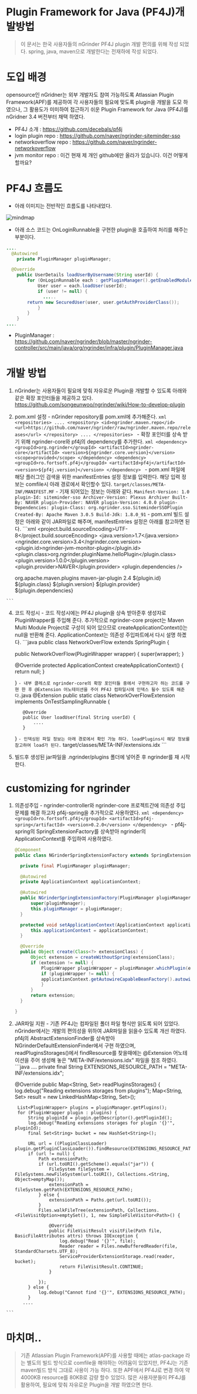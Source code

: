 Plugin Framework for Java (PF4J)개발방법
=====================================

>이 문서는 한국 사용자들의 nGrinder PF4J plugin 개발 편의를 위해 작성 되었다.
>spring, java, maven으로 개발한다는 전재하에 작성 되었다.

도입 배경
=======
opensource인 nGridner는 외부 개발자도 참여 가능하도록 Atlassian Plugin Framework(APF)를 제공하여 각 사용자들의 필요에 맞도록 plugin을 개발을 도모 하였으나,
그 활용도가 미미하여 접근하기 쉬운 Plugin Framework for Java (PF4J)를 nGridner 3.4 버전부터 채택 하였다.

* PF4J 소개 : https://github.com/decebals/pf4j
* login plugin repo : https://github.com/naver/ngrinder-siteminder-sso
* networkoverflow repo : https://github.com/naver/ngrinder-networkoverflow
* jvm monitor repo : 이건 현재 제 개인 github에만 올라가 있습니다. 이건 어떻게 할까요?

PF4J 흐름도
=========
* 아래 이미지는 전반적인 흐름도를 나타내었다.

![mindmap](https://raw.githubusercontent.com/wiki/naver/ngrinder/assets/pf4j-roadmap.png)

* 아래 소스 코드는 OnLoginRunnable을 구현한 plugin을 호출하여 처리를 해주는 부분이다.
```java
....
  @Autowired
	private PluginManager pluginManager;

  @Override
	public UserDetails loadUserByUsername(String userId) {
		for (OnLoginRunnable each : getPluginManager().getEnabledModulesByClass(OnLoginRunnable.class, defaultPlugin)) {
			User user = each.loadUser(userId);
			if (user != null) {
			  .....
      	return new SecuredUser(user, user.getAuthProviderClass());
			}
		}
	}
....
```

* PluginManager :  https://github.com/naver/ngrinder/blob/master/ngrinder-controller/src/main/java/org/ngrinder/infra/plugin/PluginManager.java


개발 방법
=======

  1. nGrinder는 사용자들이 필요에 맞춰 자유로운 Plugin을 개발할 수 있도록 아래와 같은 확장 포인터들을 제공하고 있다.
 https://github.com/songeunwoo/ngrinder/wiki/How-to-develop-plugin

  2. pom.xml 설정
    - nGrinder repository를 pom.xml에 추가해준다.
    ```xml
      <repositories>
          ....
          <repository>
              <id>ngrinder.maven.repo</id>
              <url>https://github.com/naver/ngrinder/raw/ngrinder.maven.repo/releases</url>
          </repository>
          ....
      </repositories>
    ```
    - 확장 포인터를 상속 받기 위해 ngrinder-core와 pf4j의 dependency를 추가한다.
    ```xml
      <dependency>
          <groupId>org.ngrinder</groupId>
          <artifactId>ngrinder-core</artifactId>
          <version>${ngrinder.core.version}</version>
          <scope>provided</scope>
      </dependency>
      <dependency>
          <groupId>ro.fortsoft.pf4j</groupId>
          <artifactId>pf4j</artifactId>
          <version>${pf4j.version}</version>
      </dependency>
    ```
    - pom.xml 파일에 해당 플러그인 검색을 위한 manifestEntries 설정 정보를 입력한다. 해당 입력 정보는 comfile시 아래 경로에서 확인할수 있다.
    ```
    target/classes/META-INF/MANIFEST.MF
    ```
    - 기재 되어있는 정보는 아래와 같다.
    ```
    Manifest-Version: 1.0
    plugin-Id: siteminder-sso
    Archiver-Version: Plexus Archiver
    Built-By: NAVER
    plugin-Provider: NAVER
    plugin-Version: 4.0.0
    plugin-Dependencies:
    plugin-Class: org.ngrinder.sso.SiteminderSSOPlugin
    Created-By: Apache Maven 3.0.5
    Build-Jdk: 1.8.0_91
    ```
    - pom.xml 빌드 설정은 아래와 같이 JAR파일로 해주며, manifestEntries 설정은 아래를 참고하면 된다.
    ```xml
      <properties>
          <project.build.sourceEncoding>UTF-8</project.build.sourceEncoding>
          <java.version>1.7</java.version>
          <ngrinder.core.version>3.4</ngrinder.core.version>
          <plugin.id>ngrinder-jvm-monitor-plugin</plugin.id>
          <plugin.class>org.ngrinder.pluginName.helloPlugin</plugin.class>
          <plugin.version>1.0.0</plugin.version>
          <plugin.provider>NAVER</plugin.provider>
          <plugin.dependencies />
      </properties>

      <build>
          <plugins>
              <plugin>
                  <groupId>org.apache.maven.plugins</groupId>
                  <artifactId>maven-jar-plugin</artifactId>
                  <version>2.4</version>
                  <configuration>
                      <archive>
                          <manifestEntries>
                              <plugin-Id>${plugin.id}</plugin-Id>
                              <plugin-Class>${plugin.class}</plugin-Class>
                              <plugin-Version>${plugin.version}</plugin-Version>
                              <plugin-Provider>${plugin.provider}</plugin-Provider>
                              <plugin-Dependencies>${plugin.dependencies}</plugin-Dependencies>
                          </manifestEntries>
                      </archive>
                  </configuration>
              </plugin>
          </plugins>
      </build>
    ```

  4. 코드 작성시
    - 코드 작성시에는 PF4J plugin을 상속 받아준후 생성자로 PluginWrapper를 주입해 준다. 추가적으로 ngrinder-core project는 Maven Multi Module Project로 구성이 되어 있으므로
    createApplicationContext()는 null을 반환해 준다. ApplicationContext는 의존성 주입파트에서 다시 설명 하곘다.
    ```java
      public class NetworkOverFlow extends SpringPlugin {

        public NetworkOverFlow(PluginWrapper wrapper) {
          super(wrapper);
        }

        @Override
        protected ApplicationContext createApplicationContext() {
          return null;
        }

      }
    ```
    - 내부 클레스로 ngrinder-core의 확장 포인터들 중에서 구현하고자 하는 코드를 구현 한 후 @Extension 어노테이션을 주어 PF4J 컴파일시에 인덱스 될수 있도록 해준다.
    ```java
        @Extension
        public static class NetworkOverFlowExtension implements OnTestSamplingRunnable {

            @Override
            public User loadUser(final String userId) {
                ....
            }

        }
    ```
    - 인덱싱된 파일 정보는 아래 경로에서 확인 가능 하다. loadPlugins시 해당 정보를 참고하여 load가 된다.
    ```
    target/classes/META-INF/extensions.idx
    ```

  5. 빌드후 생성된 jar파일을 .ngrinder/plugins 폴더에 넣어준 후 ngrinder를 재 시작 한다.


customizing for ngrinder
========================
  1. 의존성주입
    - ngrinder-controller와 ngrinder-core 프로젝트간에 의존성 주입 문제를 해결 하고자 pf4j-spring을 추가적으로 사용하였다.
    ```xml
      <dependency>
          <groupId>ro.fortsoft.pf4j</groupId>
          <artifactId>pf4j-spring</artifactId>
          <version>0.2.0</version>
  		</dependency>
    ```
    - pf4j-spring의 SpringExtensionFactory를 상속받아 ngrinder의 ApplicationContext를 주입하여 사용하였다.

      ```java
      @Component
      public class NGrinderSpringExtensionFactory extends SpringExtensionFactory {

        private final PluginManager pluginManager;

        @Autowired
        private ApplicationContext applicationContext;

        @Autowired
        public NGrinderSpringExtensionFactory(PluginManager pluginManager) {
        	super(pluginManager);
        	this.pluginManager = pluginManager;
        }

        protected void setApplicationContext(ApplicationContext applicationContext) {
        	this.applicationContext = applicationContext;
        }

        @Override
        public Object create(Class<?> extensionClass) {
        	Object extension = createWithoutSpring(extensionClass);
        	if (extension != null) {
        		PluginWrapper pluginWrapper = pluginManager.whichPlugin(extensionClass);
        		if (pluginWrapper != null) {
                applicationContext.getAutowireCapableBeanFactory().autowireBean(extension);
        		}
        	}
        	return extension;
        }

      }
      ```

  2. JAR파일 지원
    - 기존 PF4J는 컴파일된 폴더 파일 형식만 읽도록 되어 있었다. nGrinder에서는 개발의 편의성을 위하여 JAR파일을 읽을수 있도록 개선 하였다.
    pf4j의 AbstractExtensionFinder를 상속받아 NGrinderDefaultExtensionFinder에서 구현 하였으며,
    readPluginsStorages()에서 findResource를 찾을때에는 @Extension 어노테이션을 주어 생성해 놓은 "META-INF/extensions.idx" 파일을 참조 하였다.
    ```java
      ....
      private final String EXTENSIONS_RESOURCE_PATH = "META-INF/extensions.idx";

      @Override
      public Map<String, Set<String>> readPluginsStorages() {
          log.debug("Reading extensions storages from plugins");
          Map<String, Set<String>> result = new LinkedHashMap<String, Set<String>>();

          List<PluginWrapper> plugins = pluginManager.getPlugins();
          for (PluginWrapper plugin : plugins) {
              String pluginId = plugin.getDescriptor().getPluginId();
              log.debug("Reading extensions storages for plugin '{}'", pluginId);
              final Set<String> bucket = new HashSet<String>();

              URL url = ((PluginClassLoader) plugin.getPluginClassLoader()).findResource(EXTENSIONS_RESOURCE_PATH);
              if (url != null) {
                  Path extensionPath;
                  if (url.toURI().getScheme().equals("jar")) {
                      FileSystem fileSystem = FileSystems.newFileSystem(url.toURI(), Collections.<String, Object>emptyMap());
                      extensionPath = fileSystem.getPath(EXTENSIONS_RESOURCE_PATH);
                  } else {
                      extensionPath = Paths.get(url.toURI());
                  }
                  Files.walkFileTree(extensionPath, Collections.<FileVisitOption>emptySet(), 1, new SimpleFileVisitor<Path>() {

                      @Override
                      public FileVisitResult visitFile(Path file, BasicFileAttributes attrs) throws IOException {
                          log.debug("Read '{}'", file);
                          Reader reader = Files.newBufferedReader(file, StandardCharsets.UTF_8);
                          ServiceProviderExtensionStorage.read(reader, bucket);
                          return FileVisitResult.CONTINUE;
                      }

                  });
              } else {
                  log.debug("Cannot find '{}'", EXTENSIONS_RESOURCE_PATH);
              }
            ....
    ```






마치며..
======

>기존 Atlassian Plugin Framework(APF)를 사용할 때에는 atlas-package 라는 별도의 빌드 방식으로 comfile을 해야하는 어려움이 있었지만, PF4J는 기존 maven빌드 방식 그대로 사용이 가능 하다.
또한 APF에서 PF4J로 변경 하여 약 4000KB resource를 80KB로 감량 할수 있었다.
많은 사용자분들이 PF4J를 활용하여, 필요에 맞춰 자유로운 Plugin을 개발 하였으면 한다.
